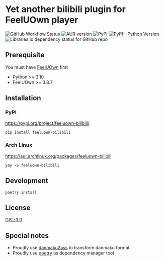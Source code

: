 # Yet another bilibili plugin for FeelUOwn player

![GitHub Workflow Status](https://img.shields.io/github/actions/workflow/status/brucezhang1993/feeluown-bilibili/build.yml?style=for-the-badge)
![AUR version](https://img.shields.io/aur/version/feeluown-bilibili?style=for-the-badge)
![PyPI](https://img.shields.io/pypi/v/feeluown_bilibili?style=for-the-badge)
![PyPI - Python Version](https://img.shields.io/pypi/pyversions/feeluown_bilibili?style=for-the-badge)
![Libraries.io dependency status for GitHub repo](https://img.shields.io/librariesio/github/brucezhang1993/feeluown-bilibili)

## Prerequisite

You must have [FeelUOwn](https://github.com/feeluown/FeelUOwn) first

- Python >= 3.10  
- FeelUOwn >= 3.8.7

## Installation

### PyPI

https://pypi.org/project/feeluown-bilibili/

```shell
pip install feeluown-bilibili
```

### Arch Linux

https://aur.archlinux.org/packages/feeluown-bilibili

```shell
yay -S feeluown-bilibili
```

## Development

```shell
poetry install
```

## License

[GPL-3.0](https://github.com/BruceZhang1993/feeluown-bilibili/blob/master/LICENSE.txt)

## Special notes

- Proudly use [danmaku2ass](https://github.com/m13253/danmaku2ass) to transform danmaku format
- Proudly use [poetry](https://python-poetry.org/) as dependency manager tool
